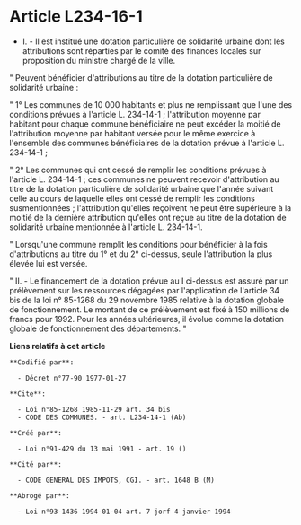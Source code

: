 # Article L234-16-1

- I. - Il est institué une dotation particulière de solidarité urbaine dont les attributions sont réparties par le comité des
finances locales sur proposition du ministre chargé de la ville.

" Peuvent bénéficier d'attributions au titre de la dotation particulière de solidarité urbaine :

" 1° Les communes de 10 000 habitants et plus ne remplissant que l'une des conditions prévues à l'article L. 234-14-1 ;
l'attribution moyenne par habitant pour chaque commune bénéficiaire ne peut excéder la moitié de l'attribution moyenne par
habitant versée pour le même exercice à l'ensemble des communes bénéficiaires de la dotation prévue à l'article L. 234-14-1 ;

" 2° Les communes qui ont cessé de remplir les conditions prévues à l'article L. 234-14-1 ; ces communes ne peuvent recevoir
d'attribution au titre de la dotation particulière de solidarité urbaine que l'année suivant celle au cours de laquelle elles
ont cessé de remplir les conditions susmentionnées ; l'attribution qu'elles reçoivent ne peut être supérieure à la moitié de
la dernière attribution qu'elles ont reçue au titre de la dotation de solidarité urbaine mentionnée à l'article L. 234-14-1.

" Lorsqu'une commune remplit les conditions pour bénéficier à la fois d'attributions au titre du 1° et du 2° ci-dessus, seule
l'attribution la plus élevée lui est versée.

" II. - Le financement de la dotation prévue au I ci-dessus est assuré par un prélèvement sur les ressources dégagées par
l'application de l'article 34 bis de la loi n° 85-1268 du 29 novembre 1985 relative à la dotation globale de fonctionnement.
Le montant de ce prélèvement est fixé à 150 millions de francs pour 1992. Pour les années ultérieures, il évolue comme la
dotation globale de fonctionnement des départements. "

**Liens relatifs à cet article**

	**Codifié par**:

	  - Décret n°77-90 1977-01-27

	**Cite**:

	  - Loi n°85-1268 1985-11-29 art. 34 bis
	  - CODE DES COMMUNES. - art. L234-14-1 (Ab)

	**Créé par**:

	  - Loi n°91-429 du 13 mai 1991 - art. 19 ()

	**Cité par**:

	  - CODE GENERAL DES IMPOTS, CGI. - art. 1648 B (M)

	**Abrogé par**:

	  - Loi n°93-1436 1994-01-04 art. 7 jorf 4 janvier 1994
